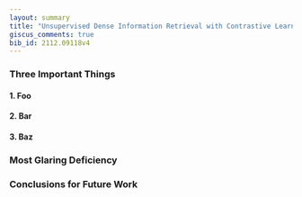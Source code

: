 ```yaml
---
layout: summary
title: "Unsupervised Dense Information Retrieval with Contrastive Learning"
giscus_comments: true
bib_id: 2112.09118v4
---
```


### Three Important Things

#### 1. Foo

#### 2. Bar

#### 3. Baz

### Most Glaring Deficiency

### Conclusions for Future Work
